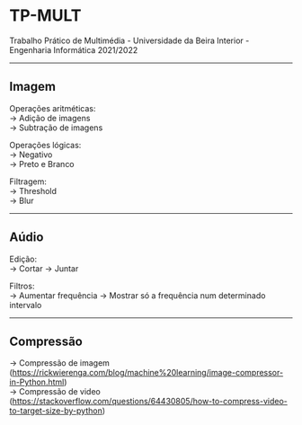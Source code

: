 # TP-MULT
Trabalho Prático de Multimédia - Universidade da Beira Interior - Engenharia Informática 2021/2022
***
## Imagem

Operações aritméticas:  
-> Adição de imagens  
-> Subtração de imagens

Operações lógicas:  
-> Negativo  
-> Preto e Branco

Filtragem:  
-> Threshold  
-> Blur
***
## Aúdio

Edição:  
-> Cortar
-> Juntar

Filtros:  
-> Aumentar frequência
-> Mostrar só a frequência num determinado intervalo
***

## Compressão
-> Compressão de imagem (https://rickwierenga.com/blog/machine%20learning/image-compressor-in-Python.html)    
-> Compressão de video (https://stackoverflow.com/questions/64430805/how-to-compress-video-to-target-size-by-python)    
  
